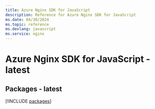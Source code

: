 ```yaml
---
title: Azure Nginx SDK for JavaScript
description: Reference for Azure Nginx SDK for JavaScript
ms.date: 04/30/2024
ms.topic: reference
ms.devlang: javascript
ms.service: nginx
---
```

# Azure Nginx SDK for JavaScript - latest
## Packages - latest
[!INCLUDE [packages](nginx-index.md)]